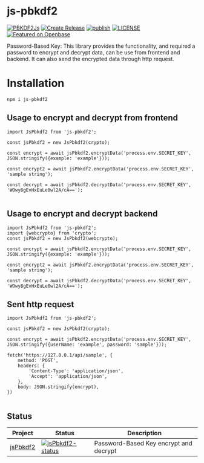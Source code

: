 # js-pbkdf2

[![PBKDF2Js](https://github.com/xkid1/pbkdf2.js/actions/workflows/main.yml/badge.svg)](https://github.com/xkid1/pbkdf2.js/actions/workflows/main.yml) [![Create Release](https://github.com/xkid1/pbkdf2.js/actions/workflows/release-tag.yml/badge.svg?branch=main)](https://github.com/xkid1/pbkdf2.js/actions/workflows/release-tag.yml) [![publish](https://github.com/xkid1/pbkdf2.js/actions/workflows/publish.yml/badge.svg)](https://github.com/xkid1/pbkdf2.js/actions/workflows/publish.yml)
[![LICENSE](https://img.shields.io/github/license/xkid1/js-pbkdf2.svg)](LICENSE)
[![Featured on Openbase](https://badges.openbase.com/js/featured/js-pbkdf2.svg)](https://openbase.com/js/js-pbkdf2)

Password-Based Key: This library provides the functionality, and required a password to encrypt and decrypt data, can be use from frontend and backend. It can also send the encrypted data through http request.


# Installation

`npm i js-pbkdf2`


## Usage to encrypt and decrypt from frontend

```
import JsPbkdf2 from 'js-pbkdf2';

const jsPbkdf2 = new JsPbkdf2(crypto);

const encrypt = await jsPbkdf2.encryptData('process.env.SECRET_KEY', JSON.stringify({example: 'example'}));

const encrypt2 = await jsPbkdf2.encryptData('process.env.SECRET_KEY', 'sample string');

const decrypt = await jsPbkdf2.decryptData('process.env.SECRET_KEY', 'WOwy8gEvHxEuLe0wl2A/cA==');


```



## Usage to encrypt and decrypt backend

```
import JsPbkdf2 from 'js-pbkdf2';
import {webcrypto} from 'crypto';
const jsPbkdf2 = new JsPbkdf2(webcrypto);

const encrypt = await jsPbkdf2.encryptData('process.env.SECRET_KEY', JSON.stringify({example: 'example'}));

const encrypt2 = await jsPbkdf2.encryptData('process.env.SECRET_KEY', 'sample string');

const decrypt = await jsPbkdf2.decryptData('process.env.SECRET_KEY', 'WOwy8gEvHxEuLe0wl2A/cA==');

```

## Sent http request

```
import JsPbkdf2 from 'js-pbkdf2';

const jsPbkdf2 = new JsPbkdf2(crypto);

const encrypt = await jsPbkdf2.encryptData('process.env.SECRET_KEY', JSON.stringify({userName: 'example', password: 'sample'}));

fetch('https://127.0.0.1/api/sample', {
    method: 'POST',
    headers: {
        'Content-Type': 'application/json',
        'Accept': 'application/json',
    },
    body: JSON.stringify(encrypt),    
})


```

## Status
| Project               | Status                                                       | Description                                             |
| --------------------- | ------------------------------------------------------------ | ------------------------------------------------------- |
| [jsPbkdf2]            | [![jsPbkdf2-status]][jsPbkdf2-package]                   | Password-Based Key encrypt and decrypt                      |

[jsPbkdf2]: https://github.com/xkid1/pbkdf2.js
[jsPbkdf2-package]: https://www.npmjs.com/package/js-pbkdf2
[jsPbkdf2-status]: https://img.shields.io/npm/v/js-pbkdf2
